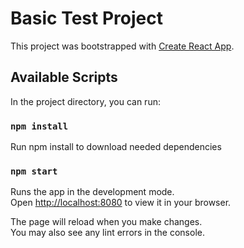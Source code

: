 # Basic Test Project

This project was bootstrapped with [Create React App](https://github.com/facebook/create-react-app).

## Available Scripts

In the project directory, you can run:

### `npm install`

Run npm install to download needed dependencies

### `npm start`

Runs the app in the development mode.\
Open [http://localhost:8080](http://localhost:8080) to view it in your browser.

The page will reload when you make changes.\
You may also see any lint errors in the console.
